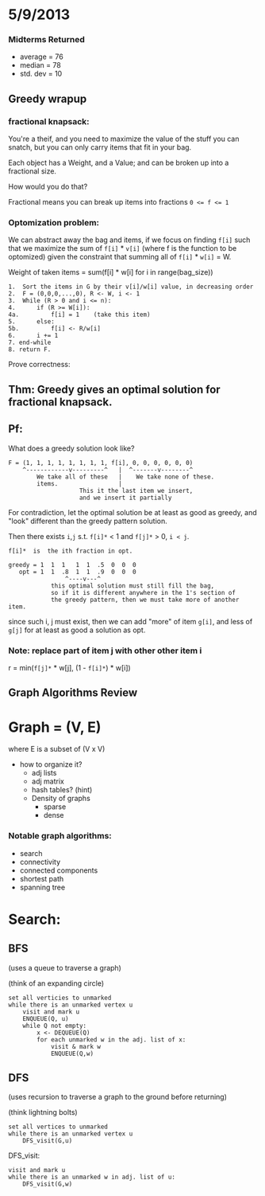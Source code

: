 # 5/9/2013

### Midterms Returned

* average = 76
* median = 78
* std. dev = 10

## Greedy wrapup

### fractional knapsack:

You're a theif, and you need to maximize the value of the stuff you can snatch, but you can only carry items that fit in your bag.

Each object has a Weight, and a Value; and can be broken up into a fractional size.

How would you do that?

Fractional means you can break up items into fractions `0 <= f <= 1`

### Optomization problem:

We can abstract away the bag and items, if we focus on finding `f[i]` such that we maximize the sum of `f[i]` * `v[i]` (where f is the function to be optomized)
given the constraint that summing all of `f[i]` * `w[i]` = W.

Weight of taken items = sum(f[i] * w[i] for i in range(bag_size))

    1.  Sort the items in G by their v[i]/w[i] value, in decreasing order
    2.  F = (0,0,0,...,0), R <- W, i <- 1
    3.  While (R > 0 and i <= n):
    4.      if (R >= W[i]):
    4a.         f[i] = 1    (take this item)
    5.      else:
    5b.         f[i] <- R/w[i]
    6.      i += 1
    7. end-while
    8. return F.


Prove correctness:

## Thm: Greedy gives an optimal solution for fractional knapsack.
## Pf:

What does a greedy solution look like?

    F = (1, 1, 1, 1, 1, 1, 1, 1, f[i], 0, 0, 0, 0, 0, 0)
        ^------------v---------^   |  ^-------v--------^
            We take all of these   |    We take none of these.
            items.                 |
                        This it the last item we insert,
                        and we insert it partially

For contradiction, let the optimal solution be at least as good as greedy, and "look" different than the greedy pattern solution.

Then there exists `i`,`j` s.t. `f[i]*` < 1 and `f[j]*` > 0, `i < j`.


    f[i]*  is  the ith fraction in opt.

    greedy = 1  1  1   1  1  .5  0  0  0
       opt = 1  1  .8  1  1  .9  0  0  0
                    ^----v---^
                this optimal solution must still fill the bag,
                so if it is different anywhere in the 1's section of
                the greedy pattern, then we must take more of another item.


since such i, j must exist, then we can add "more" of item `g[i]`, and less of `g[j]` for at least as good a solution as opt.

### Note: replace part of item j with other other item i

r = min(`f[j]*` * w[j], (1 - `f[i]*`) * w[i])




## Graph Algorithms Review
Graph = (V, E)
====
where E is a subset of (V x V)

- how to organize it?
    - adj lists
    - adj matrix
    - hash tables? (hint)
    - Density of graphs
        - sparse
        - dense

### Notable graph algorithms:
* search
* connectivity
* connected components
* shortest path
* spanning tree

# Search:
## BFS
(uses a queue to traverse a graph)

(think of an expanding circle)

    set all verticies to unmarked
    while there is an unmarked vertex u
        visit and mark u
        ENQUEUE(Q, u)
        while Q not empty:
            x <- DEQUEUE(Q)
            for each unmarked w in the adj. list of x:
                visit & mark w
                ENQUEUE(Q,w)

## DFS
(uses recursion to traverse a graph to the ground before returning)

(think lightning bolts)

    set all vertices to unmarked
    while there is an unmarked vertex u
        DFS_visit(G,u)

DFS_visit:

    visit and mark u
    while there is an unmarked w in adj. list of u:
        DFS_visit(G,w)
